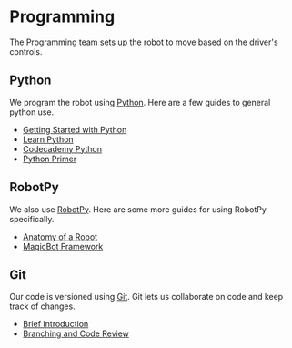 # Programming

The Programming team sets up the robot to move based on the driver's controls.

## Python
We program the robot using [Python](https://www.python.org/). Here are a few guides to general python use.

- [Getting Started with Python](getting-started)
- [Learn Python](https://www.learnpython.org/)
- [Codecademy Python](https://www.codecademy.com/learn/learn-python)
- [Python Primer](https://robotpy.readthedocs.io/en/stable/guide/python.html#python-primer)

## RobotPy
We also use [RobotPy](https://robotpy.readthedocs.io/en/stable/). Here are some more guides for using RobotPy specifically.

- [Anatomy of a Robot](https://robotpy.readthedocs.io/en/stable/guide/anatomy.html)
- [MagicBot Framework](https://robotpy.readthedocs.io/en/stable/frameworks/magicbot.html)

## Git
Our code is versioned using [Git](https://git-scm.com/). Git lets us collaborate on code and keep track of changes.

- [Brief Introduction](https://try.github.io)
- [Branching and Code Review](branching)
